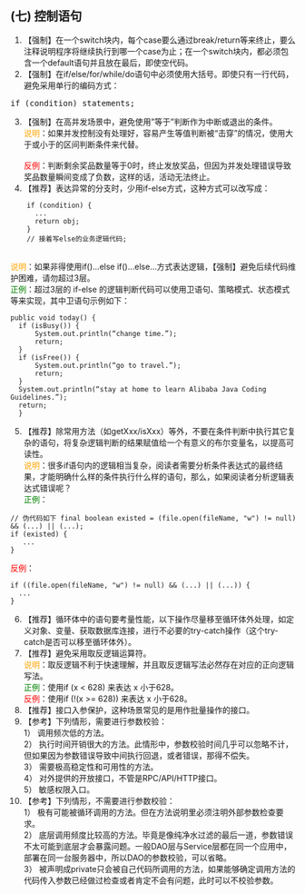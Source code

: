 ## (七) 控制语句 
1. 【强制】在一个switch块内，每个case要么通过break/return等来终止，要么注释说明程序将继续执行到哪一个case为止；在一个switch块内，都必须包含一个default语句并且放在最后，即使空代码。 
2. 【强制】在if/else/for/while/do语句中必须使用大括号。即使只有一行代码，避免采用单行的编码方式：
<pre>if (condition) statements;</pre>
3. 【强制】在高并发场景中，避免使用”等于”判断作为中断或退出的条件。 
<br><span style="color:orange">说明</span>：如果并发控制没有处理好，容易产生等值判断被“击穿”的情况，使用大于或小于的区间判断条件来代替。  
<br><span style="color:red">反例</span>：判断剩余奖品数量等于0时，终止发放奖品，但因为并发处理错误导致奖品数量瞬间变成了负数，这样的话，活动无法终止。 
4. 【推荐】表达异常的分支时，少用if-else方式，这种方式可以改写成： 
```
    if (condition) {              
      ...              
      return obj;    
    }   
    // 接着写else的业务逻辑代码; 
```
<br><span style="color:orange">说明</span>：如果非得使用if()...else if()...else...方式表达逻辑，【强制】避免后续代码维护困难，请勿超过3层。
<br><span style="color:green">正例</span>：超过3层的 if-else 的逻辑判断代码可以使用卫语句、策略模式、状态模式等来实现，其中卫语句示例如下： 
```
public void today() {      
  if (isBusy()) {   
      System.out.println(“change time.”);            
      return; 
  }       
  if (isFree()) {  
      System.out.println(“go to travel.”);             
      return;     
  }  
  System.out.println(“stay at home to learn Alibaba Java Coding Guidelines.”);      
  return; 
  } 
```
5. 【推荐】除常用方法（如getXxx/isXxx）等外，不要在条件判断中执行其它复杂的语句，将复杂逻辑判断的结果赋值给一个有意义的布尔变量名，以提高可读性。 
<br><span style="color:orange">说明</span>：很多if语句内的逻辑相当复杂，阅读者需要分析条件表达式的最终结果，才能明确什么样的条件执行什么样的语句，那么，如果阅读者分析逻辑表达式错误呢？ <br><span style="color:green">正例</span>： 
```
// 伪代码如下 final boolean existed = (file.open(fileName, "w") != null) && (...) || (...); 
if (existed) {    
   ... 
}  
```  
<span style="color:red">反例</span>：
```
if ((file.open(fileName, "w") != null) && (...) || (...)) {     
  ... 
}
```
6. 【推荐】循环体中的语句要考量性能，以下操作尽量移至循环体外处理，如定义对象、变量、获取数据库连接，进行不必要的try-catch操作（这个try-catch是否可以移至循环体外）。 
7. 【推荐】避免采用取反逻辑运算符。 
<br><span style="color:orange">说明</span>：取反逻辑不利于快速理解，并且取反逻辑写法必然存在对应的正向逻辑写法。 
<br><span style="color:green">正例</span>：使用if (x < 628) 来表达 x 小于628。
<br><span style="color:red">反例</span>：使用if (!(x >= 628)) 来表达 x 小于628。
8. 【推荐】接口入参保护，这种场景常见的是用作批量操作的接口。 
9. 【参考】下列情形，需要进行参数校验：  
1） 调用频次低的方法。  
2） 执行时间开销很大的方法。此情形中，参数校验时间几乎可以忽略不计，但如果因为参数错误导致中间执行回退，或者错误，那得不偿失。  
3） 需要极高稳定性和可用性的方法。  
4） 对外提供的开放接口，不管是RPC/API/HTTP接口。  
5） 敏感权限入口。 
10. 【参考】下列情形，不需要进行参数校验：
<br>1） 极有可能被循环调用的方法。但在方法说明里必须注明外部参数检查要求。
<br>2） 底层调用频度比较高的方法。毕竟是像纯净水过滤的最后一道，参数错误不太可能到底层才会暴露问题。一般DAO层与Service层都在同一个应用中，部署在同一台服务器中，所以DAO的参数校验，可以省略。
<br>3） 被声明成private只会被自己代码所调用的方法，如果能够确定调用方法的代码传入参数已经做过检查或者肯定不会有问题，此时可以不校验参数。
